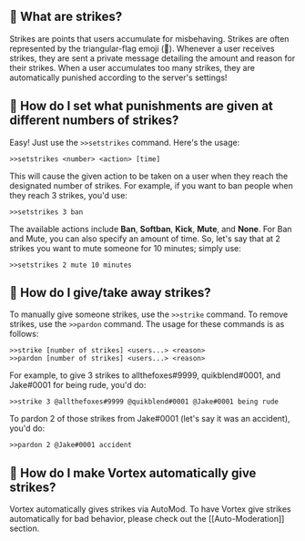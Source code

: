 ## 🚩 What are strikes?
Strikes are points that users accumulate for misbehaving. Strikes are often represented by the triangular-flag emoji (🚩). Whenever a user receives strikes, they are sent a private message detailing the amount and reason for their strikes. When a user accumulates too many strikes, they are automatically punished according to the server's settings!

## 🚩 How do I set what punishments are given at different numbers of strikes?
Easy! Just use the `>>setstrikes` command. Here's the usage:
```
>>setstrikes <number> <action> [time]
```
This will cause the given action to be taken on a user when they reach the designated number of strikes. For example, if you want to ban people when they reach 3 strikes, you'd use:
```
>>setstrikes 3 ban
```
The available actions include **Ban**, **Softban**, **Kick**, **Mute**, and **None**. For Ban and Mute, you can also specify an amount of time. So, let's say that at 2 strikes you want to mute someone for 10 minutes; simply use:
```
>>setstrikes 2 mute 10 minutes
```

## 🚩 How do I give/take away strikes?
To manually give someone strikes, use the `>>strike` command. To remove strikes, use the `>>pardon` command. The usage for these commands is as follows:
```
>>strike [number of strikes] <users...> <reason>
>>pardon [number of strikes] <users...> <reason>
```
For example, to give 3 strikes to allthefoxes#9999, quikblend#0001, and Jake#0001 for being rude, you'd do:
```
>>strike 3 @allthefoxes#9999 @quikblend#0001 @Jake#0001 being rude
```
To pardon 2 of those strikes from Jake#0001 (let's say it was an accident), you'd do:
```
>>pardon 2 @Jake#0001 accident
```

## 🚩 How do I make Vortex automatically give strikes?
Vortex automatically gives strikes via AutoMod. To have Vortex give strikes automatically for bad behavior, please check out the [[Auto-Moderation]] section.